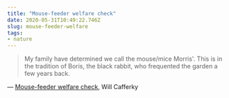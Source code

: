 ```yaml
---
title: "Mouse-feeder welfare check"
date: 2020-05-31T10:49:22.746Z
slug: mouse-feeder-welfare
tags:
- nature
---
```


> My family have determined we call the mouse/mice Morris'. This is in the tradition of Boris, the black rabbit, who frequented the garden a few years back. 

&mdash; [Mouse-feeder welfare check](https://cffrky.wordpress.com/2020/05/31/mouse-feeder-welfare-check/), Will Cafferky